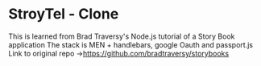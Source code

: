 # StroyTel - Clone
 This is learned from Brad Traversy's Node.js tutorial of a Story Book application
 The stack is MEN + handlebars, google Oauth and passport.js
Link to original repo ->https://github.com/bradtraversy/storybooks
